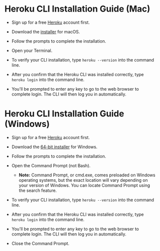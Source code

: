# Heroku CLI Installation Guide (Mac)

* Sign up for a free [Heroku](https://signup.heroku.com/) account first.

* Download the [installer](https://devcenter.heroku.com/articles/heroku-cli#download-and-install) for macOS.

* Follow the prompts to complete the installation.

* Open your Terminal.

* To verify your CLI installation, type `heroku --version` into the command line. 

* After you confirm that the Heroku CLI was installed correctly, type `heroku login` into the command line.

* You'll be prompted to enter any key to go to the web browser to complete login. The CLI will then log you in automatically. 


# Heroku CLI Installation Guide (Windows)

* Sign up for a free [Heroku](https://signup.heroku.com/) account first.

* Download the [64-bit installer](https://devcenter.heroku.com/articles/heroku-cli#download-and-install) for Windows.

* Follow the prompts to complete the installation.

* Open the Command Prompt (not Bash).

  * **Note:** Command Prompt, or cmd.exe, comes preloaded on Windows operating systems, but the exact location will vary depending on your version of Windows. You can locate Command Prompt using the search feature.

* To verify your CLI installation, type `heroku --version` into the command line. 

* After you confirm that the Heroku CLI was installed correctly, type `heroku login` into the command line.

* You'll be prompted to enter any key to go to the web browser to complete login. The CLI will then log you in automatically. 

* Close the Command Prompt.